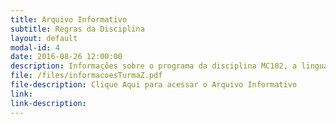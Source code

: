 ```yaml
---
title: Arquivo Informativo 
subtitle: Regras da Disciplina
layout: default
modal-id: 4
date: 2016-08-26 12:00:00
description: Informações sobre o programa da disciplina MC102, a linguagem de programação adotada, os horários de atendimento, as avaliações, as data das provas, o cálculo das notas, e observações gerais etc.
file: /files/informacoesTurmaZ.pdf
file-description: Clique Aqui para acessar o Arquivo Informativo
link: 
link-description: 
---
```

